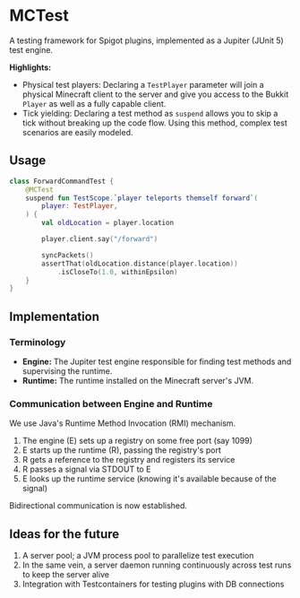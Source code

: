 # MCTest

A testing framework for Spigot plugins, implemented as a Jupiter (JUnit 5) test engine.

**Highlights:**

- Physical test players: Declaring a `TestPlayer` parameter
  will join a physical Minecraft client to the server
  and give you access to the Bukkit `Player` as well as a fully capable client.
- Tick yielding: Declaring a test method as `suspend`
  allows you to skip a tick without breaking up the code flow.
  Using this method, complex test scenarios are easily modeled.

## Usage

```kotlin
class ForwardCommandTest {
    @MCTest
    suspend fun TestScope.`player teleports themself forward`(
        player: TestPlayer,
    ) {
        val oldLocation = player.location

        player.client.say("/forward")

        syncPackets()
        assertThat(oldLocation.distance(player.location))
            .isCloseTo(1.0, withinEpsilon)
    }
}
```

## Implementation

### Terminology

- **Engine:** The Jupiter test engine responsible for finding test methods and supervising the runtime.
- **Runtime:** The runtime installed on the Minecraft server's JVM.

### Communication between Engine and Runtime

We use Java's Runtime Method Invocation (RMI) mechanism.

1. The engine (E) sets up a registry on some free port (say 1099)
2. E starts up the runtime (R), passing the registry's port
3. R gets a reference to the registry and registers its service
4. R passes a signal via STDOUT to E
5. E looks up the runtime service (knowing it's available because of the signal)

Bidirectional communication is now established.

## Ideas for the future

1. A server pool; a JVM process pool to parallelize test execution
2. In the same vein, a server daemon running continuously across test runs to keep the server alive
3. Integration with Testcontainers for testing plugins with DB connections
